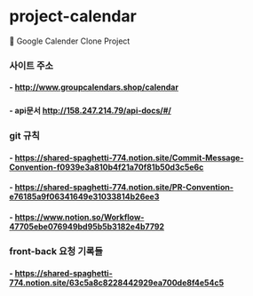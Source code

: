 # project-calendar
📅 Google Calender Clone Project

### 사이트 주소 
#### - http://www.groupcalendars.shop/calendar

### 
#### - api문서 http://158.247.214.79/api-docs/#/

### git 규칙
#### - https://shared-spaghetti-774.notion.site/Commit-Message-Convention-f0939e3a810b4f21a70f81b50d3c5e6c
#### - https://shared-spaghetti-774.notion.site/PR-Convention-e76185a9f06341649e31033814b26ee3
#### - https://www.notion.so/Workflow-47705ebe076949bd95b5b3182e4b7792

### front-back 요청 기록들
#### - https://shared-spaghetti-774.notion.site/63c5a8c8228442929ea700de8f4e54c5

